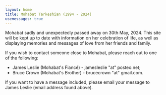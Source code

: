 ```yaml
---
layout: home
title: Mohabat Tarkeshian (1994 - 2024)
usemessages: true
---
```


Mohabat sadly and unexpectedly passed away on 30th May, 2024. This site will be kept up to date with information on her celebration of life, as well as displaying memories and messages of love from her friends and family. 

If you wish to contact someone close to Mohabat, please reach out to one of the following:

  * James Leslie (Mohabat's Fiancé) - jamesleslie "at" posteo.net;
  * Bruce Crown (Mohabat's Brother) - brucecrown "at" gmail.com.

<!-- Mohabat's celebration of life is to be held at [INSERT LOCATION] at [INSERT TIME]. -->

<div id="messages"></div>
<script src="/assets/js/messages.js"></script>

If you want to have a message included, please email your message to James Leslie (email address found above).